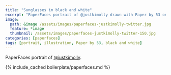 ```yaml
---
title: "Sunglasses in black and white"
excerpt: "PaperFaces portrait of @justkimolly drawn with Paper by 53 on an iPad."
image: 
  path: &image /assets/images/paperfaces-justkimolly-twitter.jpg 
  feature: *image
  thumbnail: /assets/images/paperfaces-justkimolly-twitter-150.jpg
categories: [paperfaces]
tags: [portrait, illustration, Paper by 53, black and white]
---
```


PaperFaces portrait of [@justkimolly](https://twitter.com/justkimolly).

{% include_cached boilerplate/paperfaces.md %}
